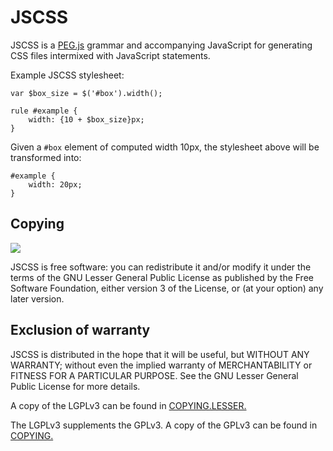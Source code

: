 JSCSS
=====

JSCSS is a [PEG.js](http://pegjs.majda.cz) grammar and accompanying JavaScript for generating CSS files intermixed with JavaScript statements.

Example JSCSS stylesheet:

	var $box_size = $('#box').width();

	rule #example {
		width: {10 + $box_size}px;
	}

Given a `#box` element of computed width 10px, the stylesheet above will be transformed into:

	#example {
		width: 20px;
	}

Copying
-------

![](https://www.gnu.org/graphics/lgplv3-147x51.png)

JSCSS is free software: you can redistribute it and/or modify it under the terms of the GNU Lesser General Public License as published by the Free Software Foundation, either version 3 of the License, or (at your option) any later version.

Exclusion of warranty
---------------------

JSCSS is distributed in the hope that it will be useful, but WITHOUT ANY WARRANTY; without even the implied warranty of MERCHANTABILITY or FITNESS FOR A PARTICULAR PURPOSE. See the GNU Lesser General Public License for more details.

A copy of the LGPLv3 can be found in [COPYING.LESSER.](COPYING.LESSER)

The LGPLv3 supplements the GPLv3. A copy of the GPLv3 can be found in [COPYING.](COPYING)
